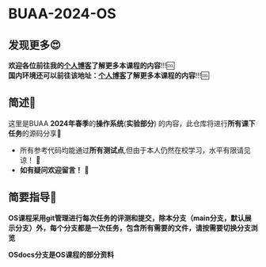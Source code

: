 # BUAA-2024-OS
## 发现更多😍
**欢迎各位前往我的[**个人博客**](https://mossdream.github.io)了解更多本课程的内容**!!!🆒  
**国内环境还可以前往该地址：[**个人博客**](https://mossdream.gitee.io)了解更多本课程的内容**!!!🆒


## 简述📝  
这里是BUAA **2024年春季**的**操作系统**(**实验部分**) 的内容，此仓库将进行**所有课下任务**的源码分享🎁  
* 所有参考代码均能通过**所有测试点**,但由于本人仍然在校学习，水平有限请见谅！  🎇
* **如有疑问欢迎留言！**  🥳

## 简要指导🔔
**OS课程采用git管理进行每次任务的评测和提交，除本分支（main分支，默认展示分支）外，每个分支都是一次任务，包含所有需要的文件，请按需要切换分支浏览**    

**OSdocs分支是OS课程的部分资料**
